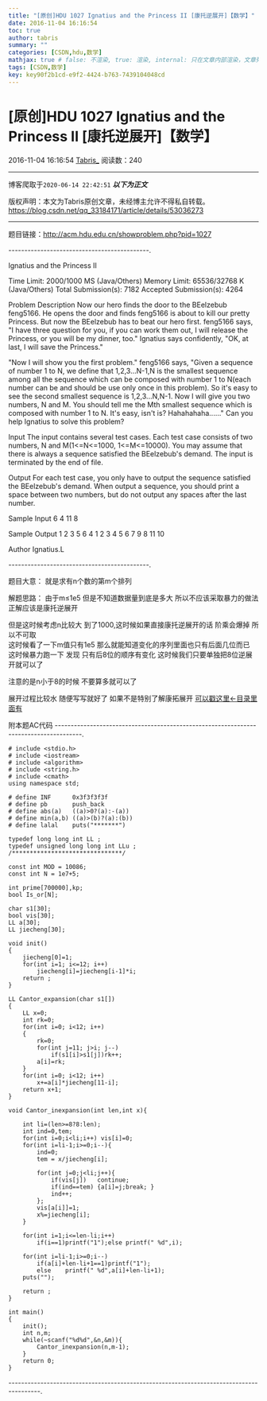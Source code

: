 ```yaml
---
title: "[原创]HDU 1027 Ignatius and the Princess II [康托逆展开]【数学】"
date: 2016-11-04 16:16:54
toc: true
author: tabris
summary: ""
categories: [CSDN,hdu,数学]
mathjax: true # false: 不渲染, true: 渲染, internal: 只在文章内部渲染，文章列表中不渲染
tags: [CSDN,数学]
key: key90f2b1cd-e9f2-4424-b763-7439104048cd
---
```


# [原创]HDU 1027 Ignatius and the Princess II [康托逆展开]【数学】

2016-11-04 16:16:54  [Tabris_](https://me.csdn.net/qq_33184171) 阅读数：240

---

博客爬取于`2020-06-14 22:42:51`
***以下为正文***

版权声明：本文为Tabris原创文章，未经博主允许不得私自转载。
https://blog.csdn.net/qq_33184171/article/details/53036273

<!-- more -->

---

题目链接：http://acm.hdu.edu.cn/showproblem.php?pid=1027

--------------------------------------------.

Ignatius and the Princess II

Time Limit: 2000/1000 MS (Java/Others)    Memory Limit: 65536/32768 K (Java/Others)
Total Submission(s): 7182    Accepted Submission(s): 4264


Problem Description
Now our hero finds the door to the BEelzebub feng5166. He opens the door and finds feng5166 is about to kill our pretty Princess. But now the BEelzebub has to beat our hero first. feng5166 says, "I have three question for you, if you can work them out, I will release the Princess, or you will be my dinner, too." Ignatius says confidently, "OK, at last, I will save the Princess."

"Now I will show you the first problem." feng5166 says, "Given a sequence of number 1 to N, we define that 1,2,3...N-1,N is the smallest sequence among all the sequence which can be composed with number 1 to N(each number can be and should be use only once in this problem). So it's easy to see the second smallest sequence is 1,2,3...N,N-1. Now I will give you two numbers, N and M. You should tell me the Mth smallest sequence which is composed with number 1 to N. It's easy, isn't is? Hahahahaha......"
Can you help Ignatius to solve this problem?
 

Input
The input contains several test cases. Each test case consists of two numbers, N and M(1<=N<=1000, 1<=M<=10000). You may assume that there is always a sequence satisfied the BEelzebub's demand. The input is terminated by the end of file.
 

Output
For each test case, you only have to output the sequence satisfied the BEelzebub's demand. When output a sequence, you should print a space between two numbers, but do not output any spaces after the last number.
 

Sample Input
6 4
11 8
 

Sample Output
1 2 3 5 6 4
1 2 3 4 5 6 7 9 8 11 10
 

Author
Ignatius.L
 
--------------------------------------------.

题目大意：
		就是求有n个数的第m个排列


解题思路：
由于m≤1e5 但是不知道数据量到底是多大 所以不应该采取暴力的做法 正解应该是康托逆展开  

但是这时候考虑n比较大 到了1000,这时候如果直接康托逆展开的话 阶乘会爆掉 所以不可取  
这时候看了一下m值只有1e5  那么就能知道变化的序列里面也只有后面几位而已 
这时候暴力跑一下  发现 只有后8位的顺序有变化 
这时候我们只要单独把8位逆展开就可以了
  
注意的是n小于8的时候 不要算多就可以了

展开过程比较水 随便写写就好了  如果不是特别了解康拓展开 [可以戳这里<-目录里面有](http://blog.csdn.net/qq_33184171/article/details/52681216#t2)

附本题AC代码
--------------------------------------------------------------------------------------.
```
# include <stdio.h>
# include <iostream>
# include <algorithm>
# include <string.h>
# include <cmath>
using namespace std;

# define INF      0x3f3f3f3f
# define pb       push_back
# define abs(a)   ((a)>0?(a):-(a))
# define min(a,b) ((a)>(b)?(a):(b))
# define lalal    puts("*******")

typedef long long int LL ;
typedef unsigned long long int LLu ;
/*******************************/

const int MOD = 10086;
const int N = 1e7+5;

int prime[700000],kp;
bool Is_or[N];

char s1[30];
bool vis[30];
LL a[30];
LL jiecheng[30];

void init()
{
    jiecheng[0]=1;
    for(int i=1; i<=12; i++)
        jiecheng[i]=jiecheng[i-1]*i;
    return ;
}

LL Cantor_expansion(char s1[])
{
    LL x=0;
    int rk=0;
    for(int i=0; i<12; i++)
    {
        rk=0;
        for(int j=11; j>i; j--)
            if(s1[i]>s1[j])rk++;
        a[i]=rk;
    }
    for(int i=0; i<12; i++)
        x+=a[i]*jiecheng[11-i];
    return x+1;
}

void Cantor_inexpansion(int len,int x){

    int li=(len>=8?8:len);
    int ind=0,tem;
    for(int i=0;i<li;i++) vis[i]=0;
    for(int i=li-1;i>=0;i--){
        ind=0;
        tem = x/jiecheng[i];

        for(int j=0;j<li;j++){
            if(vis[j])   continue;
            if(ind==tem) {a[i]=j;break; }
            ind++;
        };
        vis[a[i]]=1;
        x%=jiecheng[i];
    }

    for(int i=1;i<=len-li;i++)
        if(i==1)printf("1");else printf(" %d",i);

    for(int i=li-1;i>=0;i--)
        if(a[i]+len-li+1==1)printf("1");
        else    printf(" %d",a[i]+len-li+1);
    puts("");

    return ;
}

int main()
{
    init();
    int n,m;
    while(~scanf("%d%d",&n,&m)){
        Cantor_inexpansion(n,m-1);
    }
    return 0;
}

```
----------------------------------------------------------------------------------------.
